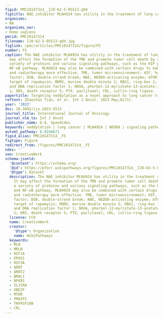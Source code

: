 ```yaml
---
figid: PMC10147314__IJO-62-5-05513-g04
figtitle: NAE inhibitor MLN4924 has utility in the treatment of lung cancer
organisms:
- NA
organisms_ner:
- Homo sapiens
pmcid: PMC10147314
filename: IJO-62-5-05513-g04.jpg
figlink: /pmc/articles/PMC10147314/figure/F5
number: F5
caption: The NAE inhibitor MLN4924 has utility in the treatment of lung cancer. It
  may affect the formation of the TME and promote tumor cell death by regulating a
  variety of proteins and various signaling pathways, such as the HIF pathway and
  NF-κB pathway. MLN4924 may also be combined with certain drugs to make chemotherapy
  and radiotherapy more effective. TME, tumor microenvironment; HIF, hypoxia-inducible
  factor; DSB, double-strand break; NAE, NEDD8-activating enzyme; mTOR, mammalian
  target of rapamycin; MDM2, murine double minute 2; RBX1, ring-box 1; Cdt1, chromatin
  and DNA replication factor 1; NOXA, phorbol-12-myristate-13-acetate-induced protein
  1; DR5, death receptor 5; PTX, paclitaxel; CRL, cullin-ring ligase.
papertitle: Targeting neddylation as a novel approach to lung cancer treatment (Review)
reftext: Zhaochun Tian, et al. Int J Oncol. 2023 May;62(5).
year: '2023'
doi: 10.3892/ijo.2023.5513
journal_title: International Journal of Oncology
journal_nlm_ta: Int J Oncol
publisher_name: D.A. Spandidos
keywords: neddylation | lung cancer | MLN4924 | NEDD8 | signaling pathway | treatment
automl_pathway: 0.9244671
figid_alias: PMC10147314__F5
figtype: Figure
redirect_from: /figures/PMC10147314__F5
ndex: ''
seo: CreativeWork
schema-jsonld:
  '@context': https://schema.org/
  '@id': https://pfocr.wikipathways.org/figures/PMC10147314__IJO-62-5-05513-g04.html
  '@type': Dataset
  description: The NAE inhibitor MLN4924 has utility in the treatment of lung cancer.
    It may affect the formation of the TME and promote tumor cell death by regulating
    a variety of proteins and various signaling pathways, such as the HIF pathway
    and NF-κB pathway. MLN4924 may also be combined with certain drugs to make chemotherapy
    and radiotherapy more effective. TME, tumor microenvironment; HIF, hypoxia-inducible
    factor; DSB, double-strand break; NAE, NEDD8-activating enzyme; mTOR, mammalian
    target of rapamycin; MDM2, murine double minute 2; RBX1, ring-box 1; Cdt1, chromatin
    and DNA replication factor 1; NOXA, phorbol-12-myristate-13-acetate-induced protein
    1; DR5, death receptor 5; PTX, paclitaxel; CRL, cullin-ring ligase.
  license: CC0
  name: CreativeWork
  creator:
    '@type': Organization
    name: WikiPathways
  keywords:
  - MLN
  - MRLN
  - HIF1A
  - EPAS1
  - HIF3A
  - ARNT
  - ARNT2
  - BMAL1
  - NFKB1
  - IL31RA
  - UBE2F
  - MTOR
  - PMAIP1
  - TNFRSF10B
  - CRL
---
```

